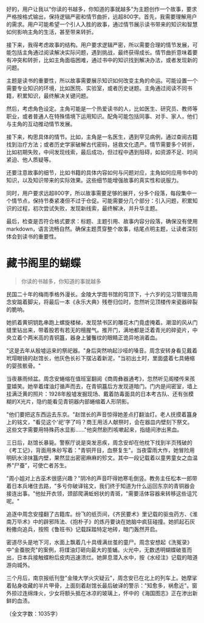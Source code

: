 <ReasoningChainRenderer>
好的，用户让我以“你读的书越多，你知道的事就越多”为主题创作一个故事，要求严格按格式输出，保持逻辑严密和情节曲折，远超800字。首先，我需要理解用户的需求。用户可能希望一个引人入胜的故事，通过情节展示读书带来的知识和智慧如何影响主角的生活，甚至带来转折。

接下来，我得考虑故事的结构。用户要求逻辑严密，所以需要合理的情节发展，可能包括主角通过阅读解决实际问题，遇到挑战，最终获得成长。情节曲折意味着要有冲突和转折，比如主角面临困难，通过书中的知识找到解决办法，或者发现新的问题。

主题是读书的重要性，所以故事需要展示知识如何改变主角的命运。可能设置一个需要专业知识的环境，比如医院、实验室，或者历史谜题。主角通过阅读不同书籍，积累知识，最终解决关键问题。

然后，考虑角色设定。主角可能是一个热爱读书的人，比如医生、研究员、教师等职业，或者普通人在特殊情境下运用知识。配角可能包括同事、对手、家人，他们与主角的互动推动情节发展。

接下来，构思具体的情节。比如，主角是一名医生，遇到罕见病例，通过查阅古籍找到治疗方法；或者历史学家破解古代密码，拯救文化遗产。情节需要多个转折，比如初期失败，中间发现线索，最后成功，但过程中遇到阻碍，如资源不足、时间紧迫、他人质疑等。

还要注意故事的细节，比如书籍的具体内容如何与问题对应，主角如何应用书中的知识，以及知识带来的实际效果。这些细节能增强故事的真实性和说服力。

同时，用户要求远超800字，所以故事需要足够的展开，分多个段落，每段集中一个情节点，保持节奏紧凑但不过于仓促。可能需要分几个部分：引入问题，积累知识的过程，初次尝试失败，发现新线索，最终解决，并升华主题。

最后，检查是否符合格式要求：标题、主题引用、故事内容分段落，确保没有使用markdown，语言流畅自然。确保主题贯穿整个故事，结尾点明主题，让读者深刻体会到读书的重要性。
</ReasoningChainRenderer>

# 藏书阁里的蝴蝶

> 你读的书越多，你知道的事就越多

民国二十年的梅雨季格外漫长。金陵大学图书馆的穹顶下，十六岁的见习管理员周念安踮着脚尖，将最后一本《永乐大典》残卷归位时，忽然听见顶楼传来瓷器碎裂的脆响。

她抓着黄铜钥匙串跑上螺旋楼梯，发现禁书区的雕花木门竟虚掩着。潮湿的风从门缝里钻出来，带着股若有若无的檀腥气。推开门，满地都是泛着青光的碎瓷片，中央立着个两米高的青铜簋，器身上饕餮纹的眼睛正诡异地淌着血。

"这是去年从殷墟运来的祭祀器。"身后突然响起沙哑的嗓音。周念安转身看见戴着玳瑁眼镜的赵馆长，他灰色长衫下摆沾着新泥，"当初出土时，里面盛着七具蜷缩的婴孩骸骨。"

当夜暴雨倾盆。周念安蜷缩在值班室翻阅《商周彝器通考》，忽然听见阁楼传来孩童嬉笑。她举着煤油灯循声而去，在青铜簋后方发现道暗门。门内是间密室，墙上挂满泛黄的照片：1928年殷墟发掘现场、戴着防毒面具的日本考古队、还有张模糊的X光片，隐约能看见青铜器内部蜷缩着人形阴影。

"他们要把这东西运去东京。"赵馆长的声音惊得她差点打翻油灯。老人抚摸着簋身上的铭文，"看见这个'祀'字了吗？商王用活人献祭时，会在器皿内壁刻下祭文。这些文字需要用特殊药水显影......"他突然剧烈咳嗽起来，指缝间渗出黑血。

三日后，赵馆长暴毙。警察厅说是突发恶疾，周念安却在他枕下找到半页残破的《考工记》，背面用朱砂写着："青铜开目，血祭复生"。当夜雷雨大作，她冒险用明矾水涂抹簋内壁，果然显出密密麻麻的殄文。其中一段记载着以童男童女之血温养"尸蚕"，可使亡者苏生。

"周小姐对上古巫术很感兴趣？"阴冷的声音吓得她寒毛倒竖。教务主任松本一郎带着日本兵堵住去路，"多亏你破译铭文，我们终于知道为什么运回东京的青铜器会接连出事。"他扯开衣领，颈部爬满蚯蚓状的青斑，"需要活体容器来转移这些诅咒呢。"

追逐中周念安撞翻了古籍库。纷飞的纸页间，《齐民要术》里记载的驱虫药方、《淮南万毕术》中的辟邪阵法、《抱朴子》的炼丹要诀在她脑中疯狂碰撞。她抓起石灰粉撒向追兵，按照《鲁班书》记载踩踏特定地砖，暗门轰然开启。

密道尽头是地下河，水面上飘着几十具缠满丝茧的童尸。周念安想起《洗冤录》中"金蚕脱壳"的案例，将煤油灯砸向最大的茧蛹。火光中，无数透明蝴蝶破茧而出，日本兵接触蝶粉后皮肉迅速溃烂。她屏息潜入水中，按《水经注》记载的暗道游向城外。

三个月后，南京报纸刊登"金陵大学火灾疑云"，周念安已在北上的列车上。她摩挲着贴身收藏的半片甲骨，上面刻着赵馆长最后破译的警示："知愈多，祸愈近"。窗外掠过连绵烽火，少女将额头抵在冰凉的玻璃上，怀中的《海国图志》正在渗出新鲜的血渍。

（全文字数：1035字）
